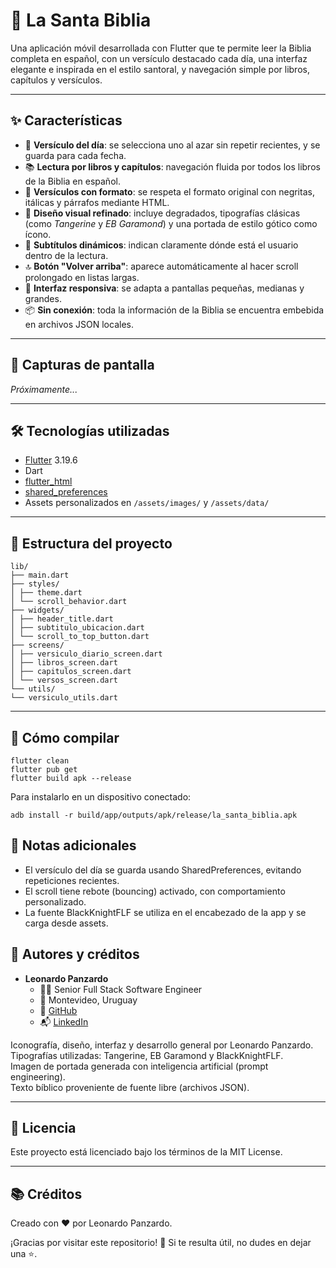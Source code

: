 # 📖 La Santa Biblia

Una aplicación móvil desarrollada con Flutter que te permite leer la Biblia completa en español, con un versículo destacado cada día, una interfaz elegante e inspirada en el estilo santoral, y navegación simple por libros, capítulos y versículos.

---

## ✨ Características

- 📅 **Versículo del día**: se selecciona uno al azar sin repetir recientes, y se guarda para cada fecha.
- 📚 **Lectura por libros y capítulos**: navegación fluida por todos los libros de la Biblia en español.
- 💬 **Versículos con formato**: se respeta el formato original con negritas, itálicas y párrafos mediante HTML.
- 🎨 **Diseño visual refinado**: incluye degradados, tipografías clásicas (como *Tangerine* y *EB Garamond*) y una portada de estilo gótico como ícono.
- 📜 **Subtítulos dinámicos**: indican claramente dónde está el usuario dentro de la lectura.
- 🔝 **Botón "Volver arriba"**: aparece automáticamente al hacer scroll prolongado en listas largas.
- 🧭 **Interfaz responsiva**: se adapta a pantallas pequeñas, medianas y grandes.
- 📦 **Sin conexión**: toda la información de la Biblia se encuentra embebida en archivos JSON locales.

---

## 📱 Capturas de pantalla

*Próximamente...*

---

## 🛠️ Tecnologías utilizadas

- [Flutter](https://flutter.dev/) 3.19.6
- Dart
- [flutter_html](https://pub.dev/packages/flutter_html)
- [shared_preferences](https://pub.dev/packages/shared_preferences)
- Assets personalizados en `/assets/images/` y `/assets/data/`

---

## 📂 Estructura del proyecto

```
lib/
├── main.dart
├── styles/
│ ├── theme.dart
│ └── scroll_behavior.dart
├── widgets/
│ ├── header_title.dart
│ ├── subtitulo_ubicacion.dart
│ └── scroll_to_top_button.dart
├── screens/
│ ├── versiculo_diario_screen.dart
│ ├── libros_screen.dart
│ ├── capitulos_screen.dart
│ └── versos_screen.dart
└── utils/
└── versiculo_utils.dart
```

---

## 🚀 Cómo compilar

```
flutter clean
flutter pub get
flutter build apk --release
```

Para instalarlo en un dispositivo conectado:

```
adb install -r build/app/outputs/apk/release/la_santa_biblia.apk
```

## 📌 Notas adicionales

- El versículo del día se guarda usando SharedPreferences, evitando repeticiones recientes.
- El scroll tiene rebote (bouncing) activado, con comportamiento personalizado.
- La fuente BlackKnightFLF se utiliza en el encabezado de la app y se carga desde assets.

## 👥 Autores y créditos

- **Leonardo Panzardo**
  - 👨‍💻 Senior Full Stack Software Engineer
  - 📍 Montevideo, Uruguay
  - 📂 [GitHub](https://github.com/leopanzardo)
  - 📬 [LinkedIn](https://www.linkedin.com/in/leopanzardo/)

Iconografía, diseño, interfaz y desarrollo general por Leonardo Panzardo.  
Tipografías utilizadas: Tangerine, EB Garamond y BlackKnightFLF.  
Imagen de portada generada con inteligencia artificial (prompt engineering).  
Texto bíblico proveniente de fuente libre (archivos JSON).

---

## 📄 Licencia

Este proyecto está licenciado bajo los términos de la MIT License.

---

## 📚 Créditos

Creado con ❤️ por Leonardo Panzardo.


¡Gracias por visitar este repositorio! 🙏 Si te resulta útil, no dudes en dejar una ⭐️.

